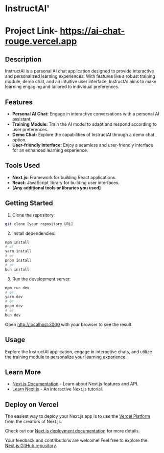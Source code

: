 # InstructAI'

# Project Link- https://ai-chat-rouge.vercel.app

## Description

InstructAI is a personal AI chat application designed to provide interactive and personalized learning experiences. With features like a robust training module, demo chat, and an intuitive user interface, InstructAI aims to make learning engaging and tailored to individual preferences.

## Features

- **Personal AI Chat:** Engage in interactive conversations with a personal AI assistant.
- **Training Module:** Train the AI model to adapt and respond according to user preferences.
- **Demo Chat:** Explore the capabilities of InstructAI through a demo chat option.
- **User-friendly Interface:** Enjoy a seamless and user-friendly interface for an enhanced learning experience.

## Tools Used

- **Next.js:** Framework for building React applications.
- **React:** JavaScript library for building user interfaces.
- **[Any additional tools or libraries you used]**

## Getting Started

1. Clone the repository:

```bash
git clone [your repository URL]
```

2. Install dependencies:

```bash
npm install
# or
yarn install
# or
pnpm install
# or
bun install
```

3. Run the development server:

```bash
npm run dev
# or
yarn dev
# or
pnpm dev
# or
bun dev
```

Open [http://localhost:3000](http://localhost:3000) with your browser to see the result.

## Usage

Explore the InstructAI application, engage in interactive chats, and utilize the training module to personalize your learning experience.

## Learn More

- [Next.js Documentation](https://nextjs.org/docs) - Learn about Next.js features and API.
- [Learn Next.js](https://nextjs.org/learn) - An interactive Next.js tutorial.

## Deploy on Vercel

The easiest way to deploy your Next.js app is to use the [Vercel Platform](https://vercel.com/new?utm_medium=default-template&filter=next.js&utm_source=create-next-app&utm_campaign=create-next-app-readme) from the creators of Next.js.

Check out our [Next.js deployment documentation](https://nextjs.org/docs/deployment) for more details.

Your feedback and contributions are welcome! Feel free to explore the [Next.js GitHub repository](https://github.com/vercel/next.js/).
